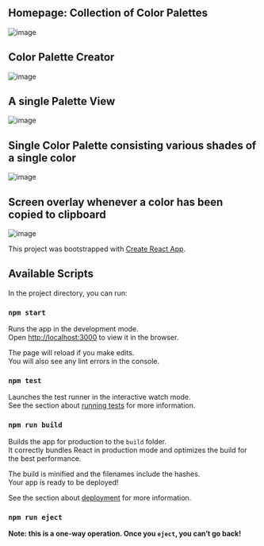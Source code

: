 ## Homepage: Collection of Color Palettes
![image](https://user-images.githubusercontent.com/27056663/71717380-eea69a00-2e3d-11ea-8786-a4906870c2c0.png)

## Color Palette Creator
![image](https://user-images.githubusercontent.com/27056663/71717465-362d2600-2e3e-11ea-970b-4530fe4f8478.png)

## A single Palette View
![image](https://user-images.githubusercontent.com/27056663/71717618-a3d95200-2e3e-11ea-97b5-6f3c08e871d1.png)

## Single Color Palette consisting various shades of a single color
![image](https://user-images.githubusercontent.com/27056663/71717682-cec3a600-2e3e-11ea-9274-a1237a1c47c0.png)

## Screen overlay whenever a color has been copied to clipboard
![image](https://user-images.githubusercontent.com/27056663/71717920-aab49480-2e3f-11ea-8788-1be8dcd071db.png)

This project was bootstrapped with [Create React App](https://github.com/facebook/create-react-app).

## Available Scripts

In the project directory, you can run:

### `npm start`

Runs the app in the development mode.<br />
Open [http://localhost:3000](http://localhost:3000) to view it in the browser.

The page will reload if you make edits.<br />
You will also see any lint errors in the console.

### `npm test`

Launches the test runner in the interactive watch mode.<br />
See the section about [running tests](https://facebook.github.io/create-react-app/docs/running-tests) for more information.

### `npm run build`

Builds the app for production to the `build` folder.<br />
It correctly bundles React in production mode and optimizes the build for the best performance.

The build is minified and the filenames include the hashes.<br />
Your app is ready to be deployed!

See the section about [deployment](https://facebook.github.io/create-react-app/docs/deployment) for more information.

### `npm run eject`

**Note: this is a one-way operation. Once you `eject`, you can’t go back!**
